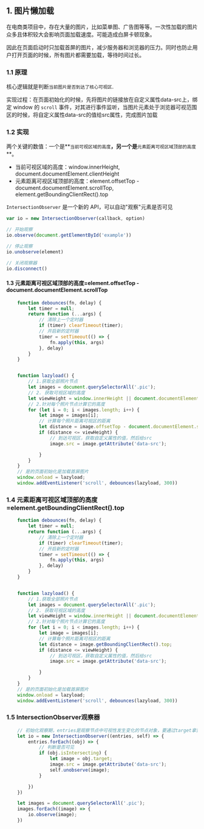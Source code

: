 ## 1. 图片懒加载

在电商类项目中，存在大量的图片，比如菜单图、广告图等等。一次性加载的图片众多且体积较大会影响页面加载速度。可能造成白屏卡顿现象。

因此在页面启动时只加载首屏的图片，减少服务器和浏览器的压力。同时也防止用户打开页面的时候，所有图片都需要加载，等待时间过长。

### 1.1 原理

核心逻辑就是判断`当前图片是否到达了核心可视区`.

实现过程：在页面初始化的时候，先将图片的链接放在自定义属性data-src上，绑定 window 的 `scroll` 事件，对其进行事件监听，当图片元素处于浏览器可视范围区的时候，将自定义属性data-src的值给src属性，完成图片加载



### 1.2 实现

两个关键的数值：一个是**`当前可视区域的高度`**，另一个是**`元素距离可视区域顶部的高度`**。

- 当前可视区域的高度：window.innerHeight, document.documentElement.clientHeight
- 元素距离可视区域顶部的高度：element.offsetTop - document.documentElement.scrollTop, element.getBoundingClientRect().top

`IntersectionObserver` 是一个新的 API，可以自动"观察"元素是否可见

``` javascript
var io = new IntersectionObserver(callback, option)

// 开始观察
io.observe(document.getElementById('example'))

// 停止观察
io.unobserve(element)

// 关闭观察器
io.disconnect()
```



#### 1.3 元素距离可视区域顶部的高度=element.offsetTop - document.documentElement.scrollTop

``` javascript
    function debounces(fn, delay) {
        let timer = null;
        return function (...args) {
            // 清除上一个定时器
            if (timer) clearTimeout(timer);
            // 开启新的定时器
            timer = setTimeout(() => {
                fn.apply(this, args)
            }, delay)
        }
    }


    function lazyload() {
        // 1.获取全部照片节点
        let images = document.querySelectorAll('.pic');
        // 2. 获取可视区域的高度
        let viewHeight = window.innerHeight || document.documentElement.clientHeight
        // 2.针对每个照片节点计算它的高度
        for (let i = 0; i < images.length; i++) {
            let image = images[i];
            // 计算每个照片距离可视区的距离
            let distance = image.offsetTop - document.documentElement.scrollTop;
            if (distance <= viewHeight) {
                // 到达可视区，获取自定义属性的值，然后给src
                image.src = image.getAttribute('data-src');

            }
        }
    }
    // 是的页面初始化是加载首屏图片
    window.onload = lazyload;
    window.addEventListener('scroll', debounces(lazyload, 300))
```

### 1.4 元素距离可视区域顶部的高度=element.getBoundingClientRect().top

``` javascript
    function debounces(fn, delay) {
        let timer = null;
        return function (...args) {
            // 清除上一个定时器
            if (timer) clearTimeout(timer);
            // 开启新的定时器
            timer = setTimeout(() => {
                fn.apply(this, args)
            }, delay)
        }
    }


    function lazyload() {
        // 1.获取全部照片节点
        let images = document.querySelectorAll('.pic');
        // 2. 获取可视区域的高度
        let viewHeight = window.innerHeight || document.documentElement.clientHeight
        // 2.针对每个照片节点计算它的高度
        for (let i = 0; i < images.length; i++) {
            let image = images[i];
            // 计算每个照片距离可视区的距离
            let distance = image.getBoundingClientRect().top;
            if (distance <= viewHeight) {
                // 到达可视区，获取自定义属性的值，然后给src
                image.src = image.getAttribute('data-src');

            }
        }
    }
    // 是的页面初始化是加载首屏图片
    window.onload = lazyload;
    window.addEventListener('scroll', debounces(lazyload, 300))
```

### 1.5 IntersectionObserver观察器

``` javascript
    // 初始化观察期，entries是观察节点中可视性发生变化的节点对象，要通过target拿到具体节点。self是指观察器本身。因为只要改变了照片的src就无需再观察了
    let io = new IntersectionObserver((entries, self) => {
        entries.forEach((obj) => {
            // 判断是否可见
            if (obj.isIntersecting) {
                let image = obj.target;
                image.src = image.getAttribute('data-src');
                self.unobserve(image);
            }

        })
    })

    let images = document.querySelectorAll('.pic');
    images.forEach((image) => {
        io.observe(image);
    })
```

